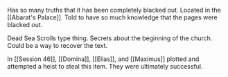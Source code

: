 Has so many truths that it has been completely blacked out. Located in the [[Abarat's Palace]]. Told to have so much knowledge that the pages were blacked out.

Dead Sea Scrolls type thing. Secrets about the beginning of the church. Could be a way to recover the text.

In [[Session 46]], [[Domina]], [[Elias]], and [[Maximus]] plotted and attempted a heist to steal this item. They were ultimately successful.
